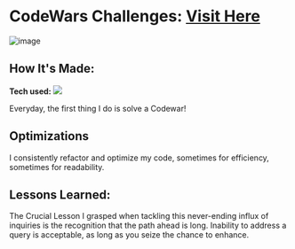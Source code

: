 # CodeWars Challenges: <a target="_blank" href="https://www.codewars.com/users/hady68" >Visit Here</a> 

![image](https://github.com/hady68/Codewars/assets/64458111/c5ab3892-d4d6-4ebc-ba7d-de201edfeb7f)

## How It's Made:

**Tech used:** <img src="https://img.shields.io/static/v1?label=|&message=JAVASCRIPT&color=3c7f5d&style=plastic&logo=javascript"/>

Everyday, the first thing I do is solve a Codewar! 

## Optimizations

I consistently refactor and optimize my code, sometimes for efficiency, sometimes for readability. 

## Lessons Learned:

The Crucial Lesson I grasped when tackling this never-ending influx of inquiries is the recognition that the path ahead is long. Inability to address a query is acceptable, as long as you seize the chance to enhance.
